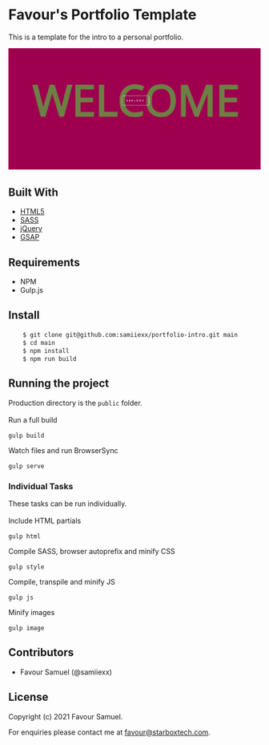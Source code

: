 # Favour's Portfolio Template
This is a template for the intro to a personal portfolio.

![Favour's Portfolio](screenshot.jpg)

## Built With
- [HTML5](https://developer.mozilla.org/en-US/docs/Web/Guide/HTML/HTML5)
- [SASS](https://sass-lang.com/)
- [jQuery](https://jquery.com/)
- [GSAP](https://greensock.com/)

## Requirements
 - NPM
 - Gulp.js

## Install
```
    $ git clone git@github.com:samiiexx/portfolio-intro.git main
    $ cd main
    $ npm install
    $ npm run build
```

## Running the project
Production directory is the `public` folder.\
\
Run a full build
```
gulp build
```
Watch files and run BrowserSync
```
gulp serve
```
### Individual Tasks
These tasks can be run individually.\
\
Include HTML partials
```
gulp html
```
Compile SASS, browser autoprefix and minify CSS
```
gulp style
```
Compile, transpile and minify JS
```
gulp js
```
Minify images
```
gulp image
```

## Contributors
- Favour Samuel (@samiiexx)

## License
Copyright (c) 2021 Favour Samuel.

For enquiries please contact me at [favour@starboxtech.com](mailto:favour@starboxtech.com).